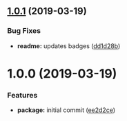 ## [1.0.1](https://github.com/victorhahn/airtable-plus/compare/v1.0.0...v1.0.1) (2019-03-19)


### Bug Fixes

* **readme:** updates badges ([dd1d28b](https://github.com/victorhahn/airtable-plus/commit/dd1d28b))

# 1.0.0 (2019-03-19)


### Features

* **package:** initial commit ([ee2d2ce](https://github.com/victorhahn/airtable-plus/commit/ee2d2ce))
